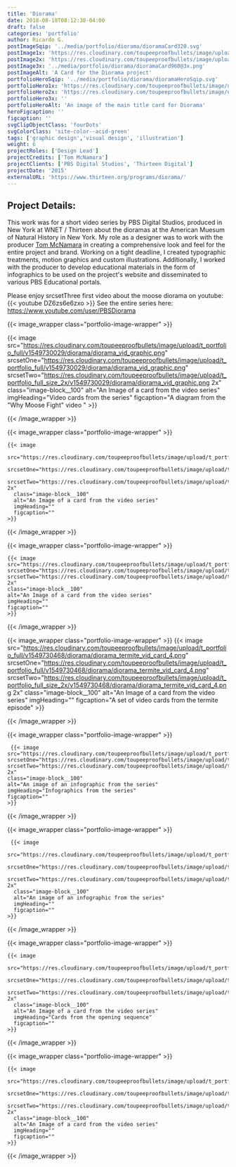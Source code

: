 ```yaml
---
title: 'Diorama'
date: 2018-08-18T08:12:38-04:00
draft: false
categories: 'portfolio'
author: Ricardo G.
postImageSqip: '../media/portfolio/diorama/dioramaCard320.svg'
postImage1x: 'https://res.cloudinary.com/toupeeproofbullets/image/upload/t_hp_portfolio/v1551117465/diorama/dioramaCard.png'
postImage2x: 'https://res.cloudinary.com/toupeeproofbullets/image/upload/t_hp_portfolio_2x/v1551117465/diorama/dioramaCard.png'
postImage3x: '../media/portfolio/diorama/dioramaCard960@3x.png'
postImageAlt: 'A Card for the Diorama project'
portfolioHeroSqip: '../media/portfolio/diorama/dioramaHeroSqip.svg'
portfolioHero1x: 'https://res.cloudinary.com/toupeeproofbullets/image/upload/t_portfolio_hero_16_9/v1549730263/diorama/diorama.launch.screen.png'
portfolioHero2x: 'https://res.cloudinary.com/toupeeproofbullets/image/upload/t_portfolio_hero_2x/v1549730263/diorama/diorama.launch.screen.png'
portfolioHero3x: ''
portfolioHeroAlt: 'An image of the main title card for Diorama'
heroFigcaption: ''
figcaption: ''
svgClipObjectClass: 'fourDots'
svgColorClass: 'site-color--acid-green'
tags: ['graphic design','visual design', 'illustration']
weight: 6
projectRoles: ['Design Lead']
projectCredits: ['Tom McNamara']
projectClients: ['PBS Digital Studios', 'Thirteen Digital']
projectDate: '2015'
externalURL: 'https://www.thirteen.org/programs/diorama/'
---
```


## Project Details:

This work was for a short video series by PBS Digital Studios, produced in New York at WNET / Thirteen about the dioramas at the American Muesum of Natural History in New York. My role as a designer was to work with the producer [Tom McNamara](https://twitter.com/fieldguidetom) in creating a comprehensive look and feel for the entire project and brand. Working on a tight deadline, I created typographic treatments, motion graphics and custom illustrations. Additionally, I worked with the producer to develop educational materials in the form of infographics to be used on the project's website and disseminated to various PBS Educational portals.

Please enjoy srcsetThree first video about the moose diorama on youtube:
{{< youtube DZ6zs6e6zxo  >}}
See the entire series here: https://www.youtube.com/user/PBSDiorama

{{< image_wrapper class="portfolio-image-wrapper" >}}
  
 {{< image
      src="https://res.cloudinary.com/toupeeproofbullets/image/upload/t_portfolio_full/v1549730029/diorama/diorama_vid_graphic.png"
      srcsetOne="https://res.cloudinary.com/toupeeproofbullets/image/upload/t_portfolio_full/v1549730029/diorama/diorama_vid_graphic.png"
      srcsetTwo="https://res.cloudinary.com/toupeeproofbullets/image/upload/t_portfolio_full_size_2x/v1549730029/diorama/diorama_vid_graphic.png 2x"
      class="image-block__100"
      alt="An Image of a card from the video series"
      imgHeading="Video cards from the series"
      figcaption="A diagram from the \"Why Moose Fight\" video "
      >}}
  
  {{< /image_wrapper >}}
  
  {{< image_wrapper class="portfolio-image-wrapper" >}}

    {{< image
      src="https://res.cloudinary.com/toupeeproofbullets/image/upload/t_portfolio_full/v1549730541/diorama/diorama_termite_vid_card.png"
      srcsetOne="https://res.cloudinary.com/toupeeproofbullets/image/upload/t_portfolio_full/v1549730541/diorama/diorama_termite_vid_card.png"
      srcsetTwo="https://res.cloudinary.com/toupeeproofbullets/image/upload/t_portfolio_full_size_2x/v1549730541/diorama/diorama_termite_vid_card.png 2x"
      class="image-block__100"
      alt="An Image of a card from the video series"
      imgHeading=""
      figcaption=""
    >}}
 
  {{< /image_wrapper >}}
  
  {{< image_wrapper class="portfolio-image-wrapper" >}}

    {{< image
    src="https://res.cloudinary.com/toupeeproofbullets/image/upload/t_portfolio_full/v1549730497/diorama/diorama_termite_vid_card_2.png"
    srcsetOne="https://res.cloudinary.com/toupeeproofbullets/image/upload/t_portfolio_full/v1549730497/diorama/diorama_termite_vid_card_2.png"
    srcsetTwo="https://res.cloudinary.com/toupeeproofbullets/image/upload/t_portfolio_full/v1549730497/diorama/diorama_termite_vid_card_2.png 2x"
    class="image-block__100"
    alt="An Image of a card from the video series"
    imgHeading=""
    figcaption=""
    >}}
  
  {{< /image_wrapper >}}
  
{{< image_wrapper class="portfolio-image-wrapper" >}}
  {{< image
      src="https://res.cloudinary.com/toupeeproofbullets/image/upload/t_portfolio_full/v1549730468/diorama/diorama_termite_vid_card_4.png"
      srcsetOne="https://res.cloudinary.com/toupeeproofbullets/image/upload/t_portfolio_full/v1549730468/diorama/diorama_termite_vid_card_4.png"
      srcsetTwo="https://res.cloudinary.com/toupeeproofbullets/image/upload/t_portfolio_full_size_2x/v1549730468/diorama/diorama_termite_vid_card_4.png 2x"
      class="image-block__100"
      alt="An Image of a card from the video series"
      imgHeading=""
      figcaption="A set of video cards from the termite episode"
    >}}

{{< /image_wrapper >}}
  
  {{< image_wrapper class="portfolio-image-wrapper" >}}

     {{< image
    src="https://res.cloudinary.com/toupeeproofbullets/image/upload/t_portfolio_full/v1549729987/diorama/what_is_diorama_social.png"
    srcsetOne="https://res.cloudinary.com/toupeeproofbullets/image/upload/t_portfolio_full/v1549729987/diorama/what_is_diorama_social.png"
    srcsetTwo="https://res.cloudinary.com/toupeeproofbullets/image/upload/t_portfolio_full_size_2x/v1549729987/diorama/what_is_diorama_social.png 2x"
    class="image-block__100"
    alt="An image of an infographic from the series"
    imgHeading="Infographics from the series"
    figcaption=""
    >}}

{{< /image_wrapper >}}
  
  {{< image_wrapper class="portfolio-image-wrapper" >}}

     {{< image
      src="https://res.cloudinary.com/toupeeproofbullets/image/upload/t_portfolio_full/v1549729894/diorama/diorama_mooseinfo.png"
      srcsetOne="https://res.cloudinary.com/toupeeproofbullets/image/upload/t_portfolio_full/v1549729894/diorama/diorama_mooseinfo.png"
      srcsetTwo="https://res.cloudinary.com/toupeeproofbullets/image/upload/t_portfolio_full_size_2x/v1549729894/diorama/diorama_mooseinfo.png 2x"
      class="image-block__100"
      alt="An image of an infographic from the series"
      imgHeading=""
      figcaption=""
    >}}

{{< /image_wrapper >}}
  
  {{< image_wrapper class="portfolio-image-wrapper" >}}

    {{< image
      src="https://res.cloudinary.com/toupeeproofbullets/image/upload/t_portfolio_full/v1549730263/diorama/diorama.launch.screen.png"
      srcsetOne="https://res.cloudinary.com/toupeeproofbullets/image/upload/t_portfolio_full/v1549730263/diorama/diorama.launch.screen.png"
      srcsetTwo="https://res.cloudinary.com/toupeeproofbullets/image/upload/t_portfolio_full_size_2x/v1549730263/diorama/diorama.launch.screen.png 2x"
      class="image-block__100"
      alt="An Image of a card from the video series"
      imgHeading="Cards from the opening sequence"
      figcaption=""
    >}}

{{< /image_wrapper >}}
  
  {{< image_wrapper class="portfolio-image-wrapper" >}}

    {{< image
      src="https://res.cloudinary.com/toupeeproofbullets/image/upload/t_portfolio_full/v1549730177/diorama/diorama.intro.rhino.png"
      srcsetOne="https://res.cloudinary.com/toupeeproofbullets/image/upload/t_portfolio_full/v1549730177/diorama/diorama.intro.rhino.png"
      srcsetTwo="https://res.cloudinary.com/toupeeproofbullets/image/upload/t_portfolio_full_size_2x/v1549730177/diorama/diorama.intro.rhino.png 2x"
      class="image-block__100"
      alt="An Image of a card from the video series"
      imgHeading=""
      figcaption=""
    >}}

{{< /image_wrapper >}}
